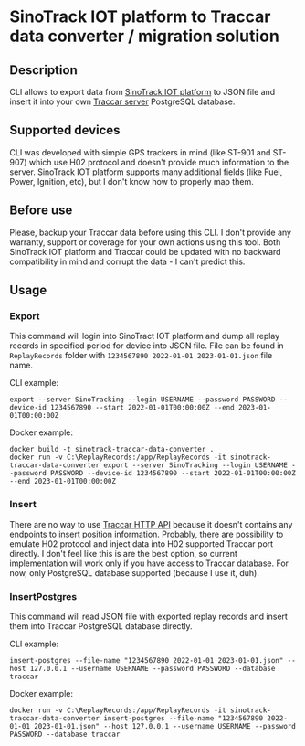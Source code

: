 # SinoTrack IOT platform to Traccar data converter / migration solution

## Description
CLI allows to export data from [SinoTrack IOT platform](https://www.sinotrack.com) to JSON file and insert it into your own [Traccar server](https://www.traccar.org) PostgreSQL database.

## Supported devices
CLI was developed with simple GPS trackers in mind (like ST-901 and ST-907) which use H02 protocol and doesn't provide much information to the server.
SinoTrack IOT platform supports many additional fields (like Fuel, Power, Ignition, etc), but I don't know how to properly map them.

## Before use
Please, backup your Traccar data before using this CLI.
I don't provide any warranty, support or coverage for your own actions using this tool.
Both SinoTrack IOT platform and Traccar could be updated with no backward compatibility in mind and corrupt the data - I can't predict this.

## Usage
### Export
This command will login into SinoTract IOT platform and dump all replay records in specified period for device into JSON file.
File can be found in ``ReplayRecords`` folder with ``1234567890 2022-01-01 2023-01-01.json`` file name.

CLI example:
``` pwsh
export --server SinoTracking --login USERNAME --password PASSWORD --device-id 1234567890 --start 2022-01-01T00:00:00Z --end 2023-01-01T00:00:00Z
```
Docker example:
``` pwsh
docker build -t sinotrack-traccar-data-converter .
docker run -v C:\ReplayRecords:/app/ReplayRecords -it sinotrack-traccar-data-converter export --server SinoTracking --login USERNAME --password PASSWORD --device-id 1234567890 --start 2022-01-01T00:00:00Z --end 2023-01-01T00:00:00Z
```

### Insert
There are no way to use [Traccar HTTP API](https://www.traccar.org/traccar-api/) because it doesn't contains any endpoints to insert position information.
Probably, there are possibility to emulate H02 protocol and inject data into H02 supported Traccar port directly.
I don't feel like this is are the best option, so current implementation will work only if you have access to Traccar database.
For now, only PostgreSQL database supported (because I use it, duh).

### InsertPostgres
This command will read JSON file with exported replay records and insert them into Traccar PostgreSQL database directly.

CLI example:
``` pwsh
insert-postgres --file-name "1234567890 2022-01-01 2023-01-01.json" --host 127.0.0.1 --username USERNAME --password PASSWORD --database traccar
```
Docker example:
``` pwsh
docker run -v C:\ReplayRecords:/app/ReplayRecords -it sinotrack-traccar-data-converter insert-postgres --file-name "1234567890 2022-01-01 2023-01-01.json" --host 127.0.0.1 --username USERNAME --password PASSWORD --database traccar
```
